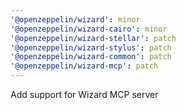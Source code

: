 ```yaml
---
'@openzeppelin/wizard': minor
'@openzeppelin/wizard-cairo': minor
'@openzeppelin/wizard-stellar': patch
'@openzeppelin/wizard-stylus': patch
'@openzeppelin/wizard-common': patch
'@openzeppelin/wizard-mcp': patch
---
```


Add support for Wizard MCP server
